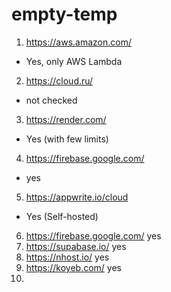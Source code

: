 # empty-temp

1. https://aws.amazon.com/
- Yes, only AWS Lambda

2. https://cloud.ru/
- not checked

3. https://render.com/
- Yes (with few limits)

4. https://firebase.google.com/
- yes
5. https://appwrite.io/cloud
- Yes (Self-hosted)
6. https://firebase.google.com/
  yes
7. https://supabase.io/
  yes
8. https://nhost.io/
  yes
9. https://koyeb.com/
  yes
10. 
